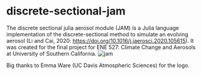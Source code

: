 # discrete-sectional-jam
The discrete sectional julia aerosol module (JAM) is a Julia language implementation of the discrete-sectional method to simulate an evolving aerosol (Li and Cai, 2020: https://doi.org/10.1016/j.jaerosci.2020.105615). It was created for the final project for ENE 527: Climate Change and Aerosols at University of Southern California.
![jam](https://user-images.githubusercontent.com/54367380/231592831-3eb1cf83-360e-4aa0-a86e-b56bdc983f09.png)

Big thanks to Emma Ware (UC Davis Atmospheric Sciences) for the logo.
